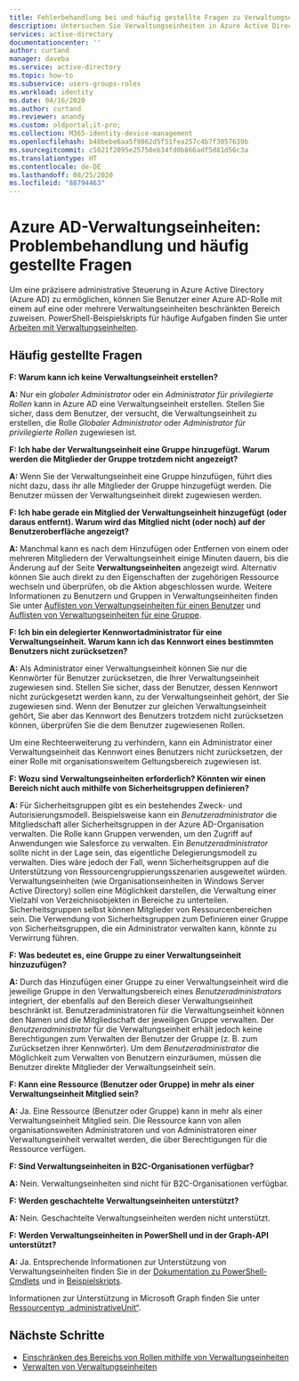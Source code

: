 ```yaml
---
title: Fehlerbehandlung bei und häufig gestellte Fragen zu Verwaltungseinheiten – Azure Active Directory | Microsoft-Dokumentation
description: Untersuchen Sie Verwaltungseinheiten in Azure Active Directory, um Berechtigungen mit eingeschränktem Bereich zu erteilen.
services: active-directory
documentationcenter: ''
author: curtand
manager: daveba
ms.service: active-directory
ms.topic: how-to
ms.subservice: users-groups-roles
ms.workload: identity
ms.date: 04/16/2020
ms.author: curtand
ms.reviewer: anandy
ms.custom: oldportal;it-pro;
ms.collection: M365-identity-device-management
ms.openlocfilehash: b48bebe6aa5f9862d5f51fea257c4b7f3057639b
ms.sourcegitcommit: c5021f2095e25750eb34fd0b866adf5d81d56c3a
ms.translationtype: HT
ms.contentlocale: de-DE
ms.lasthandoff: 08/25/2020
ms.locfileid: "88794463"
---
```

# <a name="azure-ad-administrative-units-troubleshooting-and-faq"></a>Azure AD-Verwaltungseinheiten: Problembehandlung und häufig gestellte Fragen

Um eine präzisere administrative Steuerung in Azure Active Directory (Azure AD) zu ermöglichen, können Sie Benutzer einer Azure AD-Rolle mit einem auf eine oder mehrere Verwaltungseinheiten beschränkten Bereich zuweisen. PowerShell-Beispielskripts für häufige Aufgaben finden Sie unter [Arbeiten mit Verwaltungseinheiten](/powershell/azure/active-directory/working-with-administrative-units?view=azureadps-2.0).

## <a name="frequently-asked-questions"></a>Häufig gestellte Fragen

**F: Warum kann ich keine Verwaltungseinheit erstellen?**

**A:** Nur ein *globaler Administrator* oder ein *Administrator für privilegierte Rollen* kann in Azure AD eine Verwaltungseinheit erstellen. Stellen Sie sicher, dass dem Benutzer, der versucht, die Verwaltungseinheit zu erstellen, die Rolle *Globaler Administrator* oder *Administrator für privilegierte Rollen* zugewiesen ist.

**F: Ich habe der Verwaltungseinheit eine Gruppe hinzugefügt. Warum werden die Mitglieder der Gruppe trotzdem nicht angezeigt?**

**A:** Wenn Sie der Verwaltungseinheit eine Gruppe hinzufügen, führt dies nicht dazu, dass ihr alle Mitglieder der Gruppe hinzugefügt werden. Die Benutzer müssen der Verwaltungseinheit direkt zugewiesen werden.

**F: Ich habe gerade ein Mitglied der Verwaltungseinheit hinzugefügt (oder daraus entfernt). Warum wird das Mitglied nicht (oder noch) auf der Benutzeroberfläche angezeigt?**

**A:** Manchmal kann es nach dem Hinzufügen oder Entfernen von einem oder mehreren Mitgliedern der Verwaltungseinheit einige Minuten dauern, bis die Änderung auf der Seite **Verwaltungseinheiten** angezeigt wird. Alternativ können Sie auch direkt zu den Eigenschaften der zugehörigen Ressource wechseln und überprüfen, ob die Aktion abgeschlossen wurde. Weitere Informationen zu Benutzern und Gruppen in Verwaltungseinheiten finden Sie unter [Auflisten von Verwaltungseinheiten für einen Benutzer](roles-admin-units-add-manage-users.md) und [Auflisten von Verwaltungseinheiten für eine Gruppe](roles-admin-units-add-manage-groups.md).

**F: Ich bin ein delegierter Kennwortadministrator für eine Verwaltungseinheit. Warum kann ich das Kennwort eines bestimmten Benutzers nicht zurücksetzen?**

**A:** Als Administrator einer Verwaltungseinheit können Sie nur die Kennwörter für Benutzer zurücksetzen, die Ihrer Verwaltungseinheit zugewiesen sind. Stellen Sie sicher, dass der Benutzer, dessen Kennwort nicht zurückgesetzt werden kann, zu der Verwaltungseinheit gehört, der Sie zugewiesen sind. Wenn der Benutzer zur gleichen Verwaltungseinheit gehört, Sie aber das Kennwort des Benutzers trotzdem nicht zurücksetzen können, überprüfen Sie die dem Benutzer zugewiesenen Rollen. 

Um eine Rechteerweiterung zu verhindern, kann ein Administrator einer Verwaltungseinheit das Kennwort eines Benutzers nicht zurücksetzen, der einer Rolle mit organisationsweitem Geltungsbereich zugewiesen ist.

**F: Wozu sind Verwaltungseinheiten erforderlich? Könnten wir einen Bereich nicht auch mithilfe von Sicherheitsgruppen definieren?**

**A:** Für Sicherheitsgruppen gibt es ein bestehendes Zweck- und Autorisierungsmodell. Beispielsweise kann ein *Benutzeradministrator* die Mitgliedschaft aller Sicherheitsgruppen in der Azure AD-Organisation verwalten. Die Rolle kann Gruppen verwenden, um den Zugriff auf Anwendungen wie Salesforce zu verwalten. Ein *Benutzeradministrator* sollte nicht in der Lage sein, das eigentliche Delegierungsmodell zu verwalten. Dies wäre jedoch der Fall, wenn Sicherheitsgruppen auf die Unterstützung von Ressourcengruppierungsszenarien ausgeweitet würden. Verwaltungseinheiten (wie Organisationseinheiten in Windows Server Active Directory) sollen eine Möglichkeit darstellen, die Verwaltung einer Vielzahl von Verzeichnisobjekten in Bereiche zu unterteilen. Sicherheitsgruppen selbst können Mitglieder von Ressourcenbereichen sein. Die Verwendung von Sicherheitsgruppen zum Definieren einer Gruppe von Sicherheitsgruppen, die ein Administrator verwalten kann, könnte zu Verwirrung führen.

**F: Was bedeutet es, eine Gruppe zu einer Verwaltungseinheit hinzuzufügen?**

**A:** Durch das Hinzufügen einer Gruppe zu einer Verwaltungseinheit wird die jeweilige Gruppe in den Verwaltungsbereich eines *Benutzeradministrators* integriert, der ebenfalls auf den Bereich dieser Verwaltungseinheit beschränkt ist. Benutzeradministratoren für die Verwaltungseinheit können den Namen und die Mitgliedschaft der jeweiligen Gruppe verwalten. Der *Benutzeradministrator* für die Verwaltungseinheit erhält jedoch keine Berechtigungen zum Verwalten der Benutzer der Gruppe (z. B. zum Zurücksetzen ihrer Kennwörter). Um dem *Benutzeradministrator* die Möglichkeit zum Verwalten von Benutzern einzuräumen, müssen die Benutzer direkte Mitglieder der Verwaltungseinheit sein.

**F: Kann eine Ressource (Benutzer oder Gruppe) in mehr als einer Verwaltungseinheit Mitglied sein?**

**A:** Ja. Eine Ressource (Benutzer oder Gruppe) kann in mehr als einer Verwaltungseinheit Mitglied sein. Die Ressource kann von allen organisationsweiten Administratoren und von Administratoren einer Verwaltungseinheit verwaltet werden, die über Berechtigungen für die Ressource verfügen.

**F: Sind Verwaltungseinheiten in B2C-Organisationen verfügbar?**

**A:** Nein. Verwaltungseinheiten sind nicht für B2C-Organisationen verfügbar.

**F: Werden geschachtelte Verwaltungseinheiten unterstützt?**

**A:** Nein. Geschachtelte Verwaltungseinheiten werden nicht unterstützt.

**F: Werden Verwaltungseinheiten in PowerShell und in der Graph-API unterstützt?**

**A:** Ja. Entsprechende Informationen zur Unterstützung von Verwaltungseinheiten finden Sie in der [Dokumentation zu PowerShell-Cmdlets](/powershell/module/Azuread/?view=azureadps-2.0-preview) und in [Beispielskripts](/powershell/azure/active-directory/working-with-administrative-units?view=azureadps-2.0-preview). 

Informationen zur Unterstützung in Microsoft Graph finden Sie unter [Ressourcentyp „administrativeUnit“](/graph/api/resources/administrativeunit?view=graph-rest-beta).

## <a name="next-steps"></a>Nächste Schritte

- [Einschränken des Bereichs von Rollen mithilfe von Verwaltungseinheiten](directory-administrative-units.md)
- [Verwalten von Verwaltungseinheiten](roles-admin-units-manage.md)